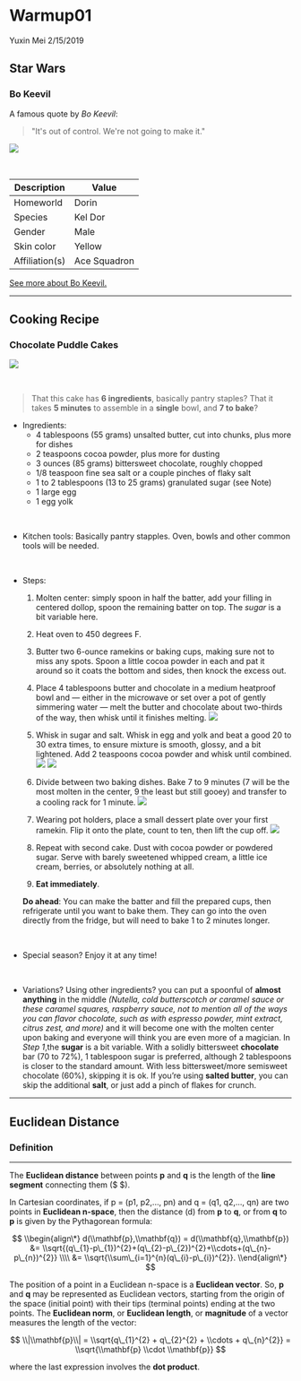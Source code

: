 Warmup01
================
Yuxin Mei
2/15/2019

Star Wars
---------

### Bo Keevil

A famous quote by *Bo Keevil*:

> "It's out of control. We're not going to make it."

![](https://vignette.wikia.nocookie.net/starwars/images/3/31/SWResistance-BoKeevil.jpeg/revision/latest?cb=20180914194242)

 

| Description    | Value        |
|----------------|--------------|
| Homeworld      | Dorin        |
| Species        | Kel Dor      |
| Gender         | Male         |
| Skin color     | Yellow       |
| Affiliation(s) | Ace Squadron |

[See more about Bo Keevil.](https://starwars.fandom.com/wiki/Bo_Keevil)

------------------------------------------------------------------------

Cooking Recipe
--------------

### Chocolate Puddle Cakes

![](https://farm8.staticflickr.com/7820/46164693625_5c9a8253d5_z.jpg)

 

> That this cake has **6 ingredients**, basically pantry staples? That it takes **5 minutes** to assemble in a **single** bowl, and **7 to bake**?

-   Ingredients:
    -   4 tablespoons (55 grams) unsalted butter, cut into chunks, plus more for dishes
    -   2 teaspoons cocoa powder, plus more for dusting
    -   3 ounces (85 grams) bittersweet chocolate, roughly chopped
    -   1/8 teaspoon fine sea salt or a couple pinches of flaky salt
    -   1 to 2 tablespoons (13 to 25 grams) granulated sugar (see Note)
    -   1 large egg
    -   1 egg yolk

 

-   Kitchen tools: Basically pantry stapples. Oven, bowls and other common tools will be needed.

 

-   Steps:
    1.  Molten center: simply spoon in half the batter, add your filling in centered dollop, spoon the remaining batter on top. The *sugar* is a bit variable here.
    2.  Heat oven to 450 degrees F.
    3.  Butter two 6-ounce ramekins or baking cups, making sure not to miss any spots. Spoon a little cocoa powder in each and pat it around so it coats the bottom and sides, then knock the excess out.
    4.  Place 4 tablespoons butter and chocolate in a medium heatproof bowl and — either in the microwave or set over a pot of gently simmering water — melt the butter and chocolate about two-thirds of the way, then whisk until it finishes melting.
        ![](https://farm8.staticflickr.com/7899/47026028022_db208daa49_z.jpg)

    5.  Whisk in sugar and salt. Whisk in egg and yolk and beat a good 20 to 30 extra times, to ensure mixture is smooth, glossy, and a bit lightened. Add 2 teaspoons cocoa powder and whisk until combined.
        ![](https://farm8.staticflickr.com/7886/46164694845_c86e6f850d_z.jpg) ![](https://farm8.staticflickr.com/7903/46164694615_141a13386f_z.jpg)

    6.  Divide between two baking dishes. Bake 7 to 9 minutes (7 will be the most molten in the center, 9 the least but still gooey) and transfer to a cooling rack for 1 minute.
        ![](https://farm8.staticflickr.com/7901/46164694345_8594fb2efb_z.jpg)

    7.  Wearing pot holders, place a small dessert plate over your first ramekin. Flip it onto the plate, count to ten, then lift the cup off.
        ![](https://farm8.staticflickr.com/7891/46164693915_120629826e_z.jpg)

    8.  Repeat with second cake. Dust with cocoa powder or powdered sugar. Serve with barely sweetened whipped cream, a little ice cream, berries, or absolutely nothing at all.
    9.  **Eat immediately**.

    **Do ahead**: You can make the batter and fill the prepared cups, then refrigerate until you want to bake them. They can go into the oven directly from the fridge, but will need to bake 1 to 2 minutes longer.

 

-   Special season? Enjoy it at any time!

 

-   Variations? Using other ingredients? you can put a spoonful of **almost anything** in the middle *(Nutella, cold butterscotch or caramel sauce or these caramel squares, raspberry sauce, not to mention all of the ways you can flavor chocolate, such as with espresso powder, mint extract, citrus zest, and more)* and it will become one with the molten center upon baking and everyone will think you are even more of a magician. In *Step 1*,the **sugar** is a bit variable. With a solidly bittersweet **chocolate** bar (70 to 72%), 1 tablespoon sugar is preferred, although 2 tablespoons is closer to the standard amount. With less bittersweet/more semisweet chocolate (60%), skipping it is ok. If you’re using **salted butter**, you can skip the additional **salt**, or just add a pinch of flakes for crunch.

------------------------------------------------------------------------

Euclidean Distance
------------------

### Definition

------------------------------------------------------------------------

The **Euclidean distance** between points **p** and **q** is the length of the **line segment** connecting them ($ $).

In Cartesian coordinates, if p = (p1, p2,..., pn) and q = (q1, q2,..., qn) are two points in **Euclidean n-space**, then the distance (d) from **p** to **q**, or from **q** to **p** is given by the Pythagorean formula:

$$
\\begin{align\*} 
d(\\mathbf{p},\\mathbf{q}) =  d(\\mathbf{q},\\mathbf{p}) &= \\sqrt{(q\_{1}-p\_{1})^{2}+(q\_{2}-p\_{2})^{2}+\\cdots+(q\_{n}-p\_{n})^{2}} \\\\ 
&= \\sqrt{\\sum\_{i=1}^{n}(q\_{i}-p\_{i})^{2}}. 
\\end{align\*}
$$

The position of a point in a Euclidean n-space is a **Euclidean vector**. So, **p** and **q** may be represented as Euclidean vectors, starting from the origin of the space (initial point) with their tips (terminal points) ending at the two points. The **Euclidean norm**, or **Euclidean length**, or **magnitude** of a vector measures the length of the vector:

$$
\\|\\mathbf{p}\\| = \\sqrt{q\_{1}^{2} + q\_{2}^{2} + \\cdots + q\_{n}^{2}} = \\sqrt{\\mathbf{p} \\cdot \\mathbf{p}}
$$

where the last expression involves the **dot product**.
